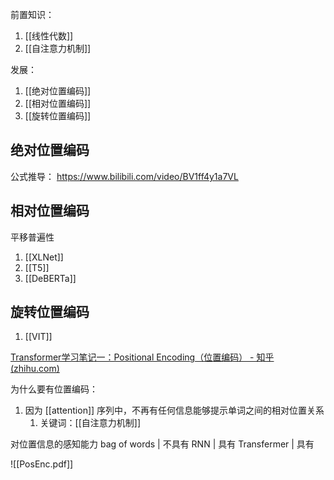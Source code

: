 前置知识：
1. [[线性代数]]
2. [[自注意力机制]]

发展：
1. [[绝对位置编码]]
2. [[相对位置编码]]
3. [[旋转位置编码]]

## 绝对位置编码
公式推导： https://www.bilibili.com/video/BV1ff4y1a7VL
## 相对位置编码
平移普遍性
1. [[XLNet]]
2. [[T5]]
3. [[DeBERTa]]
## 旋转位置编码
1. [[VIT]]



[Transformer学习笔记一：Positional Encoding（位置编码） - 知乎 (zhihu.com)](https://zhuanlan.zhihu.com/p/454482273)

为什么要有位置编码：
1. 因为 [[attention]] 序列中，不再有任何信息能够提示单词之间的相对位置关系
	1. 关键词：[[自注意力机制]]

对位置信息的感知能力
bag of words | 不具有
RNN               | 具有
Transfermer    | 具有

![[PosEnc.pdf]]




